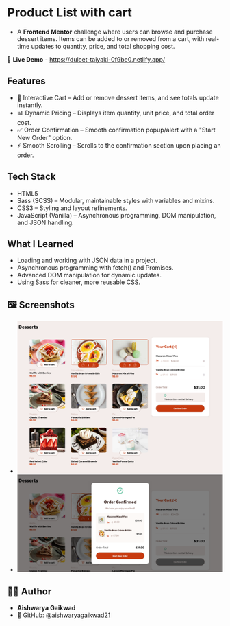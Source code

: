 # Product List with cart
- A **Frontend Mentor** challenge where users can browse and purchase dessert items. Items can be added to or removed from a cart, with real-time updates to quantity, price, and total shopping cost.

🍰 **Live Demo** - https://dulcet-taiyaki-0f9be0.netlify.app/


## Features
- 🛒 Interactive Cart – Add or remove dessert items, and see totals update instantly.
- 📊 Dynamic Pricing – Displays item quantity, unit price, and total order cost.
- ✅ Order Confirmation – Smooth confirmation popup/alert with a "Start New Order" option.
- ⚡ Smooth Scrolling – Scrolls to the confirmation section upon placing an order.


## Tech Stack
- HTML5
- Sass (SCSS) – Modular, maintainable styles with variables and mixins.
- CSS3 – Styling and layout refinements.
- JavaScript (Vanilla) – Asynchronous programming, DOM manipulation, and JSON handling.


## What I Learned
- Loading and working with JSON data in a project.
- Asynchronous programming with fetch() and Promises.
- Advanced DOM manipulation for dynamic updates.
- Using Sass for cleaner, more reusable CSS.


## 🖼️ Screenshots 
- ![Design preview for the Product list with cart coding challenge](./product_list_with_cart.png)
- ![Confirm order](./confirm_order.png)


## 👩‍💻 Author
- **Aishwarya Gaikwad**
- 🐙 GitHub: [@aishwaryagaikwad21](https://github.com/aishwaryagaikwad21)

